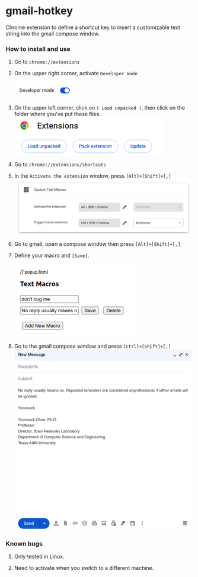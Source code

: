 # gmail-hotkey


Chrome extension to define a shortcut key to insert a customizable text string into the gmail compose window. 

### How to install and use 

1. Go to `chrome://extensions`
1. On the upper right corner, activate `Developer mode`

   ![dev](img/dev.png)
1. On the upper left corner, click on `( Load unpacked )`, then click on the folder where you've put these files.
   ![load](img/load.png)
1. Go to `chrome://extensions/shortcuts`
1. In the `Activate the extension` window, press `[Alt]+[Shift]+[,]`
   ![activate](img/activate.png)
1. Go to gmail, open a compose window then press `[Alt]+[Shift]+[,]`
1. Define your macro and `[Save]`.

   ![define](img/define.png)
1. Go to the gmail compose window and press `[Ctrl]+[Shift]+[,]`
   ![example](img/example.png)


### Known bugs

1. Only tested in Linux. 

1. Need to activate when you switch to a different machine.


